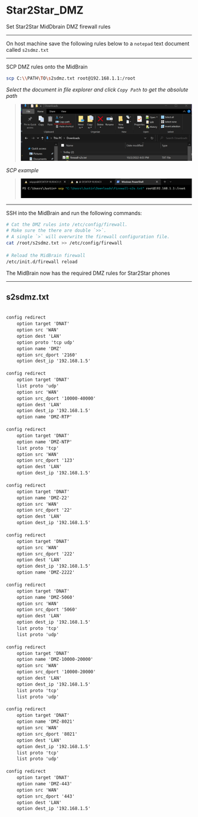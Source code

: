 # Star2Star_DMZ

Set Star2Star MidDbrain DMZ firewall rules

---
On host machine save the following rules below to a `notepad` text document called `s2sdmz.txt`

---
SCP DMZ rules onto the MidBrain
```bash
scp C:\\PATH\TO\s2sdmz.txt root@192.168.1.1:/root
```

*Select the document in file explorer and click `Copy Path` to get the absolute path*
> ![Copy Document Path](/assets/copy_path.png)

*SCP example*
> ![Star2Star DMZ SCP Command Example](/assets/s2s_dmz_scp.png)

---
SSH into the MidBrain and run the following commands:
```bash
# Cat the DMZ rules into /etc/config/firewall.
# Make sure the there are double `>>`. 
# A single `>` will overwrite the firewall configuration file.
cat /root/s2sdmz.txt >> /etc/config/firewall

# Reload the MidBrain firewall
/etc/init.d/firewall reload
```

The MidBrain now has the required DMZ rules for Star2Star phones

---
## s2sdmz.txt
```txt

config redirect
	option target 'DNAT'
	option src 'WAN'
	option dest 'LAN'
	option proto 'tcp udp'
	option name 'DMZ'
	option src_dport '2160'
	option dest_ip '192.168.1.5'

config redirect
	option target 'DNAT'
	list proto 'udp'
	option src 'WAN'
	option src_dport '10000-40000'
	option dest 'LAN'
	option dest_ip '192.168.1.5'
	option name 'DMZ-RTP'

config redirect
	option target 'DNAT'
	option name 'DMZ-NTP'
	list proto 'tcp'
	option src 'WAN'
	option src_dport '123'
	option dest 'LAN'
	option dest_ip '192.168.1.5'

config redirect
	option target 'DNAT'
	option name 'DMZ-22'
	option src 'WAN'
	option src_dport '22'
	option dest 'LAN'
	option dest_ip '192.168.1.5'

config redirect
	option target 'DNAT'
	option src 'WAN'
	option src_dport '222'
	option dest 'LAN'
	option dest_ip '192.168.1.5'
	option name 'DMZ-2222'

config redirect
	option target 'DNAT'
	option name 'DMZ-5060'
	option src 'WAN'
	option src_dport '5060'
	option dest 'LAN'
	option dest_ip '192.168.1.5'
	list proto 'tcp'
	list proto 'udp'

config redirect
	option target 'DNAT'
	option name 'DMZ-10000-20000'
	option src 'WAN'
	option src_dport '10000-20000'
	option dest 'LAN'
	option dest_ip '192.168.1.5'
	list proto 'tcp'
	list proto 'udp'

config redirect
	option target 'DNAT'
	option name 'DMZ-8021'
	option src 'WAN'
	option src_dport '8021'
	option dest 'LAN'
	option dest_ip '192.168.1.5'
	list proto 'tcp'
	list proto 'udp'

config redirect
	option target 'DNAT'
	option name 'DMZ-443'
	option src 'WAN'
	option src_dport '443'
	option dest 'LAN'
	option dest_ip '192.168.1.5'

```
